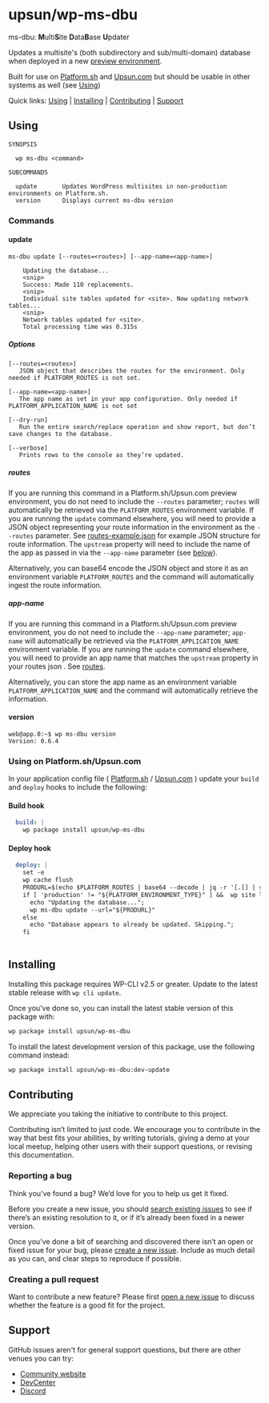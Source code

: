 upsun/wp-ms-dbu
====================
ms-dbu: **M**ulti**S**ite **D**ata**B**ase **U**pdater

Updates a multisite's (both subdirectory and sub/multi-domain) database when deployed in a new 
[preview environment](https://docs.platform.sh/glossary.html#preview-environment). 

Built for use on [Platform.sh](https://platform.sh/) and [Upsun.com](https://upsun.com/) but should be usable in other systems as well (see [Using](#using))


Quick links: [Using](#using) | [Installing](#installing) | [Contributing](#contributing) | [Support](#support)

## Using
~~~
SYNOPSIS

  wp ms-dbu <command>

SUBCOMMANDS

  update       Updates WordPress multisites in non-production environments on Platform.sh.
  version      Displays current ms-dbu version

~~~

### Commands
#### update
~~~
ms-dbu update [--routes=<routes>] [--app-name=<app-name>]
~~~

~~~
    Updating the database...
    <snip>
    Success: Made 110 replacements.
    <snip>
    Individual site tables updated for <site>. Now updating network tables...
    <snip>
    Network tables updated for <site>.
    Total processing time was 0.315s
~~~

##### Options
~~~
[--routes=<routes>]
   JSON object that describes the routes for the environment. Only needed if PLATFORM_ROUTES is not set.

[--app-name=<app-name>]
   The app name as set in your app configuration. Only needed if PLATFORM_APPLICATION_NAME is not set

[--dry-run]
   Run the entire search/replace operation and show report, but don’t save changes to the database.

[--verbose]
   Prints rows to the console as they’re updated.
~~~

##### routes
If you are running this command in a Platform.sh/Upsun.com preview environment, you do not need to include the `--routes` 
parameter; `routes` will automatically be retrieved via the `PLATFORM_ROUTES` environment variable. If you are running 
the `update` command elsewhere, you will need to provide a JSON object representing your route information in the 
environment as the `--routes` parameter. See [routes-example.json](./routes-example.json) for example JSON structure 
for route information. The `upstream` property will need to include the name of the app as passed in via the `--app-name`
parameter (see [below](#app-name)).

Alternatively, you can base64 encode the JSON object and store it as an environment variable `PLATFORM_ROUTES` and the
command will automatically ingest the route information.

##### app-name
If you are running this command in a Platform.sh/Upsun.com preview environment, you do not need to include the 
`--app-name` parameter; `app-name` will automatically be retrieved via the `PLATFORM_APPLICATION_NAME` environment 
variable. If you are running the `update` command elsewhere, you will need to provide an app name that matches the 
`upstream` property in your routes json . See [routes](#routes).

Alternatively, you can store the app name as an environment variable `PLATFORM_APPLICATION_NAME` and the command will 
automatically retrieve the information.


#### version
~~~
web@app.0:~$ wp ms-dbu version
Version: 0.6.4
~~~

### Using on Platform.sh/Upsun.com
In your application config file (
[Platform.sh](https://docs.platform.sh/create-apps/app-reference/single-runtime-image.html) / 
[Upsun.com](https://docs.upsun.com/create-apps/app-reference/single-runtime-image.html) ) update your `build` and 
`deploy` hooks to include the following:

#### Build hook
```yaml
  build: |
    wp package install upsun/wp-ms-dbu
```

#### Deploy hook
```yaml
  deploy: |
    set -e
    wp cache flush
    PRODURL=$(echo $PLATFORM_ROUTES | base64 --decode | jq -r '[.[] | select(.primary == true)] | first | .production_url')
    if [ 'production' != "${PLATFORM_ENVIRONMENT_TYPE}" ] &&  wp site list --format=count --url="${PRODURL}" >/dev/null 2>&1; then
      echo "Updating the database...";
      wp ms-dbu update --url="${PRODURL}"
    else
      echo "Database appears to already be updated. Skipping.";
    fi
    
```
## Installing

Installing this package requires WP-CLI v2.5 or greater. Update to the latest stable release with `wp cli update`.

Once you've done so, you can install the latest stable version of this package with:

```bash
wp package install upsun/wp-ms-dbu
```

To install the latest development version of this package, use the following command instead:

```bash
wp package install upsun/wp-ms-dbu:dev-update
```

## Contributing

We appreciate you taking the initiative to contribute to this project.

Contributing isn’t limited to just code. We encourage you to contribute in the way that best fits your abilities, by 
writing tutorials, giving a demo at your local meetup, helping other users with their support questions, or revising 
this documentation.

### Reporting a bug

Think you’ve found a bug? We’d love for you to help us get it fixed.

Before you create a new issue, you should 
[search existing issues](https://github.com/upsun/wp-ms-dbu/issues?q=label%3Abug%20) to see if there’s an existing 
resolution to it, or if it’s already been fixed in a newer version.

Once you’ve done a bit of searching and discovered there isn’t an open or fixed issue for your bug, please 
[create a new issue](https://github.com/upsun/wp-ms-dbu/issues/new). Include as much detail as you can, and clear 
steps to reproduce if possible. 

### Creating a pull request

Want to contribute a new feature? Please first [open a new issue](https://github.com/upsun/wp-ms-dbu/issues/new) to 
discuss whether the feature is a good fit for the project.

## Support

GitHub issues aren't for general support questions, but there are other venues you can try: 
* [Community website](https://community.platform.sh/)
* [DevCenter](https://devcenter.upsun.com/)
* [Discord](https://discord.gg/platformsh)


